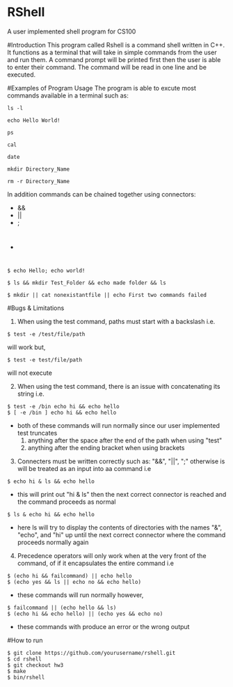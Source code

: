 # RShell 
A user implemented shell program for CS100

#Introduction
This program called Rshell is a command shell written in C++. It functions as a terminal that will take in simple commands from the user and run them. A command prompt will be printed first then the user is able to enter their command. The command will be read in one line and be executed.

#Examples of Program Usage
The program is able to excute most commands available in a terminal such as:
```
ls -l

echo Hello World!

ps

cal

date

mkdir Directory_Name

rm -r Directory_Name
```
In addition commands can be chained together using connectors:
* &&
* ||
* ;
* #
```
$ echo Hello; echo world!

$ ls && mkdir Test_Folder && echo made folder && ls

$ mkdir || cat nonexistantfile || echo First two commands failed
```

#Bugs & Limitations
1. When using the test command, paths must start with a backslash i.e.
  ```
  $ test -e /test/file/path
  ```
  will work but,
  ```
  $ test -e test/file/path
  ```
  will not execute

2. When using the test command, there is an issue with concatenating its string i.e.
  ```
  $ test -e /bin echo hi && echo hello
  $ [ -e /bin ] echo hi && echo hello
  ```
  * both of these commands will run normally since our user implemented test truncates
      1. anything after the space after the end of the path when using "test"
      2. anything after the ending bracket when using brackets

3. Connecters must be written correctly such as: "&&", "||", ";" otherwise is will be treated as an input into aa command i.e
  ```
  $ echo hi & ls && echo hello
  ```
  * this will print out "hi & ls" then the next correct connector is reached and the command proceeds as normal
  ```
  $ ls & echo hi && echo hello
  ```
  * here ls will try to display the contents of directories with the names "&", "echo", and "hi" up until the next correct connector where the command proceeds normally again
  
4. Precedence operators will only work when at the very front of the command, of if it encapsulates the entire command i.e
  ```
  $ (echo hi && failcommand) || echo hello
  $ (echo yes && ls || echo no && echo hello)
  ```
  * these commands will run normally however,
  
  ```
  $ failcommand || (echo hello && ls)
  $ (echo hi && echo hello) || (echo yes && echo no)
  ```
  * these commands with produce an error or the wrong output
  
#How to run
```
$ git clone https://github.com/yourusername/rshell.git
$ cd rshell
$ git checkout hw3
$ make
$ bin/rshell
```
